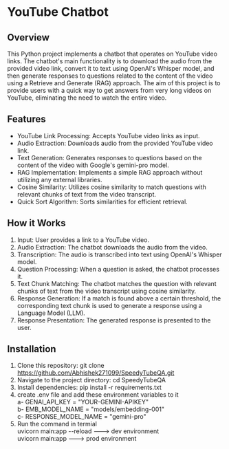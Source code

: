 # YouTube Chatbot

## Overview
This Python project implements a chatbot that operates on YouTube video links. The chatbot's main functionality is to download the audio from the provided video link, convert it to text using OpenAI's Whisper model, and then generate responses to questions related to the content of the video using a Retrieve and Generate (RAG) approach. The aim of this project is to provide users with a quick way to get answers from very long videos on YouTube, eliminating the need to watch the entire video.

## Features
* YouTube Link Processing: Accepts YouTube video links as input.
* Audio Extraction: Downloads audio from the provided YouTube video link.
* Text Generation: Generates responses to questions based on the content of the video with Google's gemini-pro model.
* RAG Implementation: Implements a simple RAG approach without utilizing any external libraries.
* Cosine Similarity: Utilizes cosine similarity to match questions with relevant chunks of text from the video transcript.
* Quick Sort Algorithm: Sorts similarities for efficient retrieval.

## How it Works
1) Input: User provides a link to a YouTube video.
2) Audio Extraction: The chatbot downloads the audio from the video.
3) Transcription: The audio is transcribed into text using OpenAI's Whisper model.
4) Question Processing: When a question is asked, the chatbot processes it.
5) Text Chunk Matching: The chatbot matches the question with relevant chunks of text from the video transcript using cosine similarity.
6) Response Generation: If a match is found above a certain threshold, the corresponding text chunk is used to generate a response using a Language Model (LLM).
7) Response Presentation: The generated response is presented to the user.

## Installation
1) Clone this repository: git clone https://github.com/Abhishek271099/SpeedyTubeQA.git
2) Navigate to the project directory: cd SpeedyTubeQA
3) Install dependencies: pip install -r requirements.txt
4) create .env file and add these environment variables to it  <br />
    a- GENAI_API_KEY = "YOUR-GEMINI-APIKEY"  <br />
    b- EMB_MODEL_NAME = "models/embedding-001"   <br />
    c- RESPONSE_MODEL_NAME = "gemini-pro"  <br />
5) Run the command in termial  <br />
    uvicorn main:app --reload   ---> dev environment  <br />
    uvicorn main:app            ---> prod environment